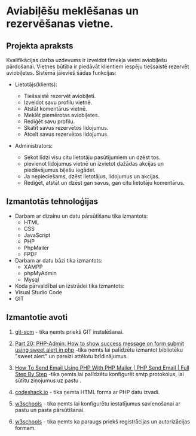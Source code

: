 # Aviabiļēšu meklēšanas un rezervēšanas vietne.

## Projekta apraksts
Kvalifikācijas darba uzdevums ir izveidot tīmekļa vietni aviobiļešu pārdošanai. Vietnes būtība ir piedāvāt klientiem iespēju tiešsaistē rezervēt aviobiļetes.
Sistēmā jāievieš šādas funkcijas:
- Lietotājs(klients):
   - Tiešsaistē rezervēt aviobiļeti.
   - Izveidot savu profilu vietnē.
   - Atstāt komentārus vietnē.
   - Meklēt piemērotas aviobiļetes.
   - Rediģēt savu profilu.
   - Skatīt savus rezervētos lidojumus.
   - Atcelt savus rezervētos lidojumus.
     
- Administrators:
   - Sekot līdzi visu citu lietotāju pasūtījumiem un dzēst tos.
   - pievienot lidojumus vietnē un izvietot dažādas akcijas un piedāvājumus biļešu iegādei.
   - Ja nepieciešams, dzēst lietotājus, lidojumus un akcijas.
   - Rediģēt, atstāt un dzēst gan savus, gan citu lietotāju komentārus.

    
## Izmantotās tehnoloģijas
- Darbam ar dizainu un datu pārsūtīšanu tika izmantots:
  - HTML
  - CSS
  - JavaScript
  - PHP
  - PhpMailer
  - FPDF
- Darbam ar datu bāzi tika izmantots:
  - XAMPP
  - phpMyAdmin
  - Mysql
- Koda pārvaldībai un izstrādei tika izmantots:
- Visual Studio Code
- GIT

## Izmantotie avoti
1. [git-scm](https://git-scm.com/book/en/v2/Getting-Started-Installing-Git) - tika ņemts priekš GIT instalēšanai.

2. [Part 20: PHP-Admin: How to show success message on form submit using sweet alert in php](https://youtu.be/C4N3sMg25fQ?si=EqkwNoqb6FZjkYzk) -tika ņemts lai palīdzētu izmantot bibliotēku "sweet alert" un pareizi attēlotu brīdinājumus.

3. [How To Send Email Using PHP With PHP Mailer | PHP Send Email | Full Step By Step](https://youtu.be/9tD8lA9foxw?si=NuZjv64UV7h70v4F) -tika ņemts lai palīdzētu konfigurēt smtp protokolus, lai sūtītu ziņojumus uz pastu .

4. [codeshack.io](https://codeshack.io/commenting-system-php-mysql-ajax/) - tika ņemta HTML forma ar PHP datu izvadi.

5. [w3schools](https://www.w3schools.com/php/php_ref_mail.asp) - tika ņemts lai konfigurētu iestatījumus savienošanai ar pastu un pasta pārsūtīšanai.

6. [w3schools](https://www.w3schools.com/howto/tryit.asp?filename=tryhow_css_register_form) - tika ņemts ka paraugs priekš registrācijas un autorizācijas formam.


